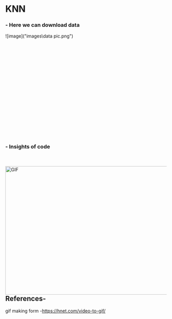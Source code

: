 # KNN
 ### - Here we can download data
![image]("images\data pic.png")
<br />
 <!-- <img align="left" alt="GIF" src="https://github.com/HotuRam/KNN/blob/main/images/data%20pic.png?raw=true" width="600" height="400" /> -->

<br />
<br />
<br />
<br />
<br />
<br />
<br />
<br />
<br />
<br />
<br />
<br />
<br />
<br />
<br />
<br />
<br />

###  - Insights of code
<br />
<br />
 <img align="left" alt="GIF" src="https://github.com/HotuRam/KNN/blob/main/images/code.gif?raw=true" width="600" height="400" />
 <br />
<br />
<br />
<br />
<br />
<br />
<br />
<br />
<br />
<br />
<br />
<br />
<br />
<br />
<br />
<br />
<br />

## References-

gif making form -https://hnet.com/video-to-gif/
